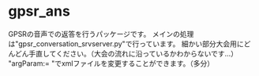# gpsr_ans
GPSRの音声での返答を行うパッケージです。
メインの処理は"gpsr_conversation_srvserver.py"で行っています。
細かい部分大会用にどんどん手直してください。（大会の流れに沿っているかわからないです…）
"argParam:= "でxmlファイルを変更することができます。（多分）
